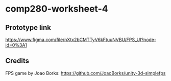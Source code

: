 # comp280-worksheet-4

## Prototype link
https://www.figma.com/file/nXtx2bCMTTyV6kFtuuNVBU/FPS_UI?node-id=0%3A1


## Credits
FPS game by Joao Borks: https://github.com/JoaoBorks/unity-3d-simplefps
